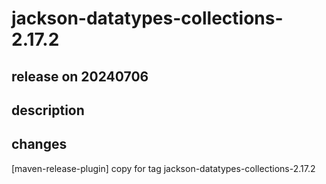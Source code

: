 # jackson-datatypes-collections-2.17.2

## release on 20240706
## description
## changes
[maven-release-plugin] copy for tag jackson-datatypes-collections-2.17.2

